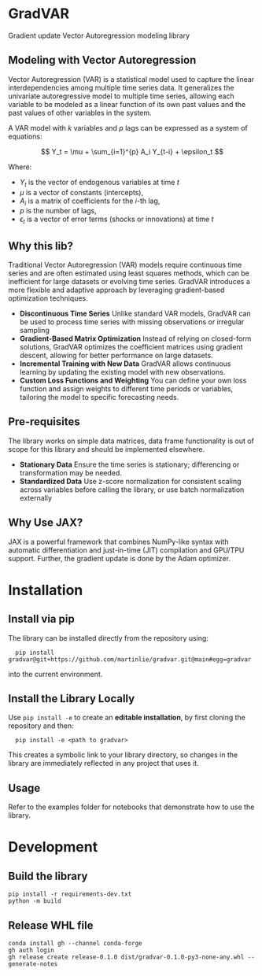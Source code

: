 # GradVAR

Gradient update Vector Autoregression modeling library

## Modeling with Vector Autoregression

Vector Autoregression (VAR) is a statistical model used to capture the linear interdependencies among multiple time series data. It generalizes the univariate autoregressive model to multiple time series, allowing each variable to be modeled as a linear function of its own past values and the past values of other variables in the system.

A VAR model with $k$ variables and $p$ lags can be expressed as a system of equations:

$$
Y_t = \mu + \sum_{i=1}^{p} A_i Y_{t-i} + \epsilon_t
$$

Where:
* $Y_t$ is the vector of endogenous variables at time $t$
* $\mu$ is a vector of constants (intercepts),
* $A_i$ is a matrix of coefficients for the $i$-th lag,
* $p$ is the number of lags,
* $\epsilon_t$ is a vector of error terms (shocks or innovations) at time $t$

## Why this lib?

Traditional Vector Autoregression (VAR) models require continuous time series and are often estimated using least squares methods, which can be inefficient for large datasets or evolving time series. GradVAR introduces a more flexible and adaptive approach by leveraging gradient-based optimization techniques.

* **Discontinuous Time Series** Unlike standard VAR models, GradVAR can be used to process time series with missing observations or irregular sampling
* **Gradient-Based Matrix Optimization** Instead of relying on closed-form solutions, GradVAR optimizes the coefficient matrices using gradient descent, allowing for better performance on large datasets.
* **Incremental Training with New Data** GradVAR allows continuous learning by updating the existing model with new observations.
* **Custom Loss Functions and Weighting** You can define your own loss function and assign weights to different time periods or variables, tailoring the model to specific forecasting needs.

## Pre-requisites

The library works on simple data matrices, data frame functionality is out of scope for this library and should be implemented elsewhere.

* **Stationary Data** Ensure the time series is stationary; differencing or transformation may be needed.
* **Standardized Data** Use z-score normalization for consistent scaling across variables before calling the library, or use batch normalization externally

## Why Use JAX?

JAX is a powerful framework that combines NumPy-like syntax with automatic differentiation and just-in-time (JIT) compilation and GPU/TPU support. Further, the gradient update is done by the Adam optimizer.

# Installation

## Install via pip

The library can be installed directly from the repository using:

      pip install gradvar@git+https://github.com/martinlie/gradvar.git@main#egg=gradvar

into the current environment. 

## Install the Library Locally

Use `pip install -e` to create an **editable installation**, by first cloning the repository and then:

      pip install -e <path to gradvar>
    
This creates a symbolic link to your library directory, so changes in the library are immediately reflected in any project that uses it.

## Usage

Refer to the examples folder for notebooks that demonstrate how to use the library.

# Development

## Build the library

```
pip install -r requirements-dev.txt
python -m build
```

## Release WHL file

```
conda install gh --channel conda-forge
gh auth login
gh release create release-0.1.0 dist/gradvar-0.1.0-py3-none-any.whl --generate-notes
```
